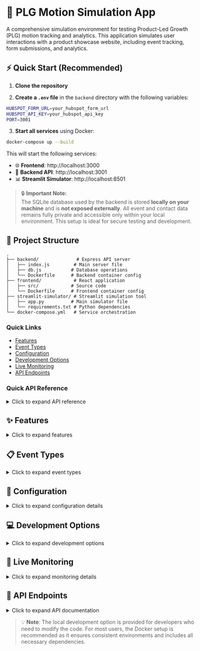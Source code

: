 # 🚀 PLG Motion Simulation App

A comprehensive simulation environment for testing Product-Led Growth (PLG) motion tracking and analytics. This application simulates user interactions with a product showcase website, including event tracking, form submissions, and analytics.

## ⚡ Quick Start (Recommended)

1. **Clone the repository**

2. **Create a `.env` file** in the `backend` directory with the following variables:
```bash
HUBSPOT_FORM_URL=your_hubspot_form_url
HUBSPOT_API_KEY=your_hubspot_api_key
PORT=3001
```

3. **Start all services** using Docker:
```bash
docker-compose up --build
```

This will start the following services:
- 🌐 **Frontend**: http://localhost:3000  
- 🔌 **Backend API**: http://localhost:3001  
- 📊 **Streamlit Simulator**: http://localhost:8501  

> 🔒 **Important Note:**  
> The SQLite database used by the backend is stored **locally on your machine** and is **not exposed externally**. All event and contact data remains fully private and accessible only within your local environment. This setup is ideal for secure testing and development.

## 📁 Project Structure
```
.
├── backend/              # Express API server
│   ├── index.js         # Main server file
│   ├── db.js           # Database operations
│   └── Dockerfile      # Backend container config
├── frontend/            # React application
│   ├── src/            # Source code
│   └── Dockerfile      # Frontend container config
├── streamlit-simulator/ # Streamlit simulation tool
│   ├── app.py          # Main simulator file
│   └── requirements.txt # Python dependencies
└── docker-compose.yml   # Service orchestration
```

### Quick Links
- [Features](#-features)
- [Event Types](#-event-types)
- [Configuration](#-configuration)
- [Development Options](#-development-options)
- [Live Monitoring](#-live-monitoring)
- [API Endpoints](#-api-endpoints)

### Quick API Reference

<details>
<summary>Click to expand API reference</summary>

#### Event Tracking
```bash
# Record a new event
curl -X POST http://localhost:3001/api/event   -H "Content-Type: application/json"   -d '{
    "type": "page_view",
    "toolName": "Product One",
    "details": {
      "page": "home",
      "timestamp": "2024-03-20T12:00:00Z"
    }
  }'

# Get all events
curl http://localhost:3001/api/events
```

#### Contact Form
```bash
# Submit a contact form
curl -X POST http://localhost:3001/api/contact-message   -H "Content-Type: application/json"   -d '{
    "name": "John Doe",
    "email": "john@example.com",
    "company": "Acme Inc",
    "phone": "+1234567890",
    "budget": "> $10,000",
    "message": "Interested in your product",
    "product": "Product One"
  }'

# Get all contact messages
curl http://localhost:3001/api/contact-messages
```
</details>

## ✨ Features

<details>
<summary>Click to expand features</summary>

### 🎨 Frontend Application
- Modern React-based user interface
- Product showcase with detailed descriptions
- Interactive navigation and user flows
- Contact form integration with HubSpot
- Real-time event tracking
- Responsive design for all devices

### ⚙️ Backend API
- Express.js server for handling requests
- SQLite database for data persistence
- Event tracking and storage
- Contact form submission handling
- HubSpot integration
- CORS support for development

### 🎮 Streamlit Simulator
- Interactive simulation of user events
- Batch event submission capability
- Contact form simulation
- Predefined event types and form fields
- Real-time feedback on submissions
- JSON-based configuration for both events and contacts
</details>

## 📋 Event Types

<details>
<summary>Click to expand event types</summary>

The application tracks the following event types:
- `page_view`: User views a page
- `tool_usage`: User interacts with a tool
- `contact_form_submit`: User submits a contact form
- `nav_click`: User clicks navigation elements
- `learn_more_click`: User clicks learn more button
- `contact_us_click`: User clicks contact button
- `back_to_home_click`: User returns to home page
- `back_to_homepage_click`: User returns to homepage
- `chat_with_us_click`: User initiates chat
- `custom`: Custom event type
</details>

## 🔐 Configuration

<details>
<summary>Click to expand configuration details</summary>

### Environment Variables
The application requires the following environment variables to be set:

1. `HUBSPOT_FORM_URL`: Your HubSpot form submission URL  
   - Get this from your HubSpot form settings  
   - Format: `https://api.hsforms.com/submissions/v3/integration/submit/{portalId}/{formId}`

2. `HUBSPOT_API_KEY`: Your HubSpot API key  
   - Generate this from your HubSpot account settings  
   - Required for marketing subscription management

3. `PORT`: (Optional) The port for the backend API  
   - Default: 3001

### Customizing Form Fields
The contact form fields can be customized by modifying the `hubspotFormPayload` in `backend/index.js`. The current implementation includes:
- email
- firstname
- company
- phone
- budget
- message
- product

To add or modify fields, update the `fields` array in the payload to match your HubSpot form configuration.
</details>

## 💻 Development Options

<details>
<summary>Click to expand development options</summary>

### 🐳 Option 1: Docker (Recommended)
All dependencies are included in the Docker containers. Simply run:
```bash
docker-compose up --build
```

### 🔧 Option 2: Local Development
If you prefer to run services locally (not recommended for most users):

Prerequisites:
- Node.js 18+
- Python 3.8+
- npm

1. Backend:
```bash
cd backend
npm install
npm start
```

2. Frontend:
```bash
cd frontend
npm install
npm start
```

3. Streamlit Simulator:
```bash
cd streamlit-simulator
pip install -r requirements.txt
streamlit run app.py
```
</details>

## 📡 Live Monitoring

<details>
<summary>Click to expand monitoring details</summary>

### 📊 Events Monitoring
- **URL**: `http://localhost:3001/api/events`
- **Method**: GET
- **Example Response**:
```json
[
  {
    "id": 1,
    "type": "button_click",
    "toolName": "pricing_calculator",
    "timestamp": "2024-03-14T10:30:00Z"
  }
]
```

### 📝 Contact Messages Monitoring
- **URL**: `http://localhost:3001/api/contact-messages`
- **Method**: GET
- **Example Response**:
```json
[
  {
    "id": 1,
    "name": "John Doe",
    "email": "john@example.com",
    "company": "Acme Inc",
    "phone": "+1234567890",
    "budget": "10000-50000",
    "message": "Interested in your product",
    "product": "enterprise",
    "timestamp": "2024-03-14T10:30:00Z"
  }
]
```
</details>

## 🔌 API Endpoints

<details>
<summary>Click to expand API documentation</summary>

### 📊 Event Tracking

#### POST /api/event
Record a new user interaction event.

Request body:
```json
{
  "type": "page_view",
  "toolName": "Product One",
  "details": {
    "page": "home",
    "timestamp": "2024-03-20T12:00:00Z"
  }
}
```

#### GET /api/events
Retrieve all recorded events.

### 📝 Contact Form

#### POST /api/contact-message
Submit a contact form message to HubSpot.

Request body:
```json
{
  "name": "John Doe",
  "email": "john@example.com",
  "company": "Acme Inc",
  "phone": "+1234567890",
  "budget": "> $10,000",
  "message": "Interested in your product",
  "product": "Product One"
}
```

#### GET /api/contact-messages
Retrieve all submitted contact messages.
</details>

> 💡 **Note**: The local development option is provided for developers who need to modify the code. For most users, the Docker setup is recommended as it ensures consistent environments and includes all necessary dependencies.
